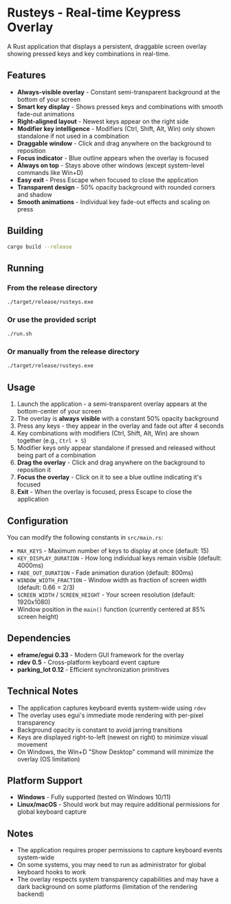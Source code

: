 # Rusteys - Real-time Keypress Overlay

A Rust application that displays a persistent, draggable screen overlay showing pressed keys and key combinations in real-time.

## Features

- **Always-visible overlay** - Constant semi-transparent background at the bottom of your screen
- **Smart key display** - Shows pressed keys and combinations with smooth fade-out animations
- **Right-aligned layout** - Newest keys appear on the right side
- **Modifier key intelligence** - Modifiers (Ctrl, Shift, Alt, Win) only shown standalone if not used in a combination
- **Draggable window** - Click and drag anywhere on the background to reposition
- **Focus indicator** - Blue outline appears when the overlay is focused
- **Always on top** - Stays above other windows (except system-level commands like Win+D)
- **Easy exit** - Press Escape when focused to close the application
- **Transparent design** - 50% opacity background with rounded corners and shadow
- **Smooth animations** - Individual key fade-out effects and scaling on press

## Building

```bash
cargo build --release
```

## Running

### From the release directory

```bash
./target/release/rusteys.exe
```

### Or use the provided script

```bash
./run.sh
```

### Or manually from the release directory

```bash
./target/release/rusteys.exe
```

## Usage

1. Launch the application - a semi-transparent overlay appears at the bottom-center of your screen
2. The overlay is **always visible** with a constant 50% opacity background
3. Press any keys - they appear in the overlay and fade out after 4 seconds
4. Key combinations with modifiers (Ctrl, Shift, Alt, Win) are shown together (e.g., `Ctrl + S`)
5. Modifier keys only appear standalone if pressed and released without being part of a combination
6. **Drag the overlay** - Click and drag anywhere on the background to reposition it
7. **Focus the overlay** - Click on it to see a blue outline indicating it's focused
8. **Exit** - When the overlay is focused, press Escape to close the application

## Configuration

You can modify the following constants in `src/main.rs`:

- `MAX_KEYS` - Maximum number of keys to display at once (default: 15)
- `KEY_DISPLAY_DURATION` - How long individual keys remain visible (default: 4000ms)
- `FADE_OUT_DURATION` - Fade animation duration (default: 800ms)
- `WINDOW_WIDTH_FRACTION` - Window width as fraction of screen width (default: 0.66 = 2/3)
- `SCREEN_WIDTH` / `SCREEN_HEIGHT` - Your screen resolution (default: 1920x1080)
- Window position in the `main()` function (currently centered at 85% screen height)

## Dependencies

- **eframe/egui 0.33** - Modern GUI framework for the overlay
- **rdev 0.5** - Cross-platform keyboard event capture
- **parking_lot 0.12** - Efficient synchronization primitives

## Technical Notes

- The application captures keyboard events system-wide using `rdev`
- The overlay uses egui's immediate mode rendering with per-pixel transparency
- Background opacity is constant to avoid jarring transitions
- Keys are displayed right-to-left (newest on right) to minimize visual movement
- On Windows, the Win+D "Show Desktop" command will minimize the overlay (OS limitation)

## Platform Support

- **Windows** - Fully supported (tested on Windows 10/11)
- **Linux/macOS** - Should work but may require additional permissions for global keyboard capture

## Notes

- The application requires proper permissions to capture keyboard events system-wide
- On some systems, you may need to run as administrator for global keyboard hooks to work
- The overlay respects system transparency capabilities and may have a dark background on some platforms (limitation of the rendering backend)

